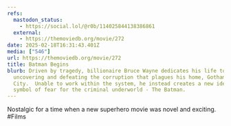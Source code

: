 ```yaml
---
refs:
  mastodon_status:
    - https://social.lol/@r0b/114025844138386861
  external:
    - https://themoviedb.org/movie/272
date: 2025-02-18T16:31:43.401Z
media: ["546"]
url: https://themoviedb.org/movie/272
title: Batman Begins
blurb: Driven by tragedy, billionaire Bruce Wayne dedicates his life to
  uncovering and defeating the corruption that plagues his home, Gotham
  City.  Unable to work within the system, he instead creates a new identity, a
  symbol of fear for the criminal underworld - The Batman.
---
```


Nostalgic for a time when a new superhero movie was novel and exciting. #Films
